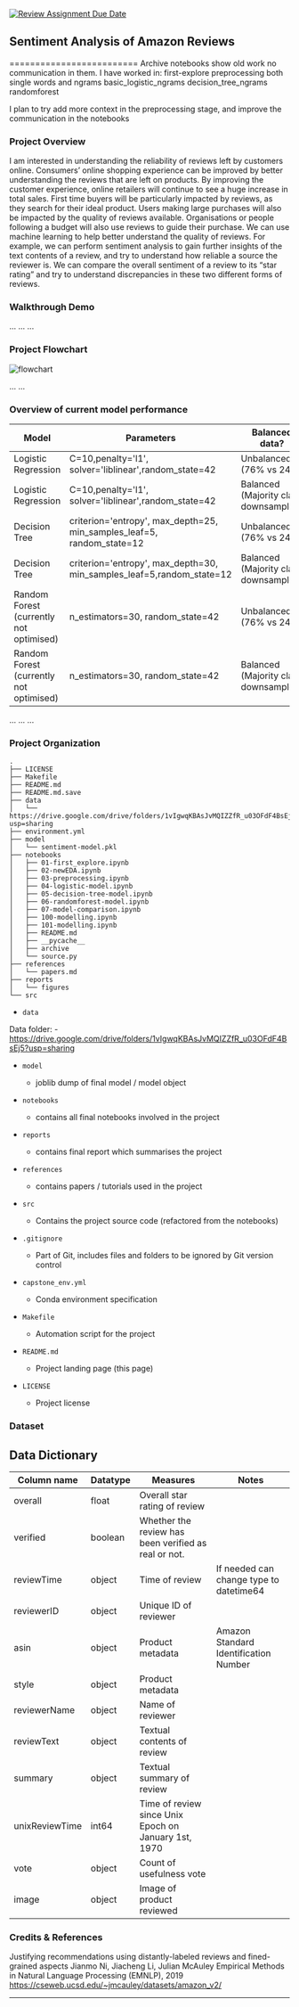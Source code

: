 [![Review Assignment Due Date](https://classroom.github.com/assets/deadline-readme-button-24ddc0f5d75046c5622901739e7c5dd533143b0c8e959d652212380cedb1ea36.svg)](https://classroom.github.com/a/0GBBWOiF)
## Sentiment Analysis of Amazon Reviews
=========================
Archive notebooks show old work no communication in them. I have worked in:
first-explore
preprocessing both single words and ngrams
basic_logistic_ngrams
decision_tree_ngrams
randomforest

I plan to try add more context in the preprocessing stage, and improve the communication in the notebooks




### Project Overview

I am interested in understanding the reliability of reviews left by customers online. Consumers’ online shopping experience can be improved by better understanding
the reviews that are left on products. By improving the customer experience, online retailers will continue to see a huge increase in total sales. First time buyers will be
particularly impacted by reviews, as they search for their ideal product. Users making large purchases will also be impacted by the quality of reviews available.
Organisations or people following a budget will also use reviews to guide their purchase. We can use machine learning to help better understand the quality of reviews. For example, we can perform sentiment analysis to gain further insights of the text contents of a review, and try to understand how reliable a source the reviewer is. We
can compare the overall sentiment of a review to its “star rating” and try to understand discrepancies in these two different forms of reviews.
### Walkthrough Demo

...
...
...
### Project Flowchart
![flowchart](https://github.com/brainstation-datascience/capstone-project-0smee/blob/main/reports/figures/capstoneflowchart.drawio.svg?raw=true)

...
...
### Overview of current model performance
| Model                                   | Parameters                                                              | Balanced data?                        | Accuracy | Precision | Recall | F1-Score | Notes                                      |
| --------------------------------------- | ----------------------------------------------------------------------- | ------------------------------------- | -------- | --------- | ------ | -------- | ------------------------------------------ |
| Logistic Regression                     | C=10,penalty='l1', solver='liblinear',random_state=42                   | Unbalanced (76% vs 24%)               | 0.72     | 0.71      | 0.79   | 0.70     |                                            |
| Logistic Regression                     | C=10,penalty='l1', solver='liblinear',random_state=42                   | Balanced (Majority class downsampled) | 0.79     | 0.74      | 0.80   | 0.75     |                                            |
| Decision Tree                           | criterion='entropy', max_depth=25, min_samples_leaf=5, random_state=12 | Unbalanced (76% vs 24%)               | 0.79     | 0.71      | 0.64   | 0.66|
| Decision Tree                           | criterion='entropy', max_depth=30, min_samples_leaf=5,random_state=12 | Balanced (Majority class downsampled) | 0.73     | 0.68      | 0.73   | 0.68     |                                            |
| Random Forest (currently not optimised) | n_estimators=30, random_state=42                                        | Unbalanced (76% vs 24%)               | 0.85     | 0.81      | 0.76   | 0.78     |                                            |
| Random Forest (currently not optimised) | n_estimators=30, random_state=42                                        | Balanced (Majority class downsampled) | 0.79     | 0.74      | 0.80   | 0.75     |                                            |

...
...
...

### Project Organization

```
.
├── LICENSE
├── Makefile
├── README.md
├── README.md.save
├── data
│   └── https://drive.google.com/drive/folders/1vIgwqKBAsJvMQIZZfR_u03OFdF4BsEj5?usp=sharing
├── environment.yml
├── model
│   └── sentiment-model.pkl
├── notebooks
│   ├── 01-first_explore.ipynb
│   ├── 02-newEDA.ipynb
│   ├── 03-preprocessing.ipynb
│   ├── 04-logistic-model.ipynb
│   ├── 05-decision-tree-model.ipynb
│   ├── 06-randomforest-model.ipynb
│   ├── 07-model-comparison.ipynb
│   ├── 100-modelling.ipynb
│   ├── 101-modelling.ipynb
│   ├── README.md
│   ├── __pycache__
│   ├── archive
│   └── source.py
├── references
│   └── papers.md
├── reports
│   └── figures
└── src
```

* `data` 

Data folder:
    - https://drive.google.com/drive/folders/1vIgwqKBAsJvMQIZZfR_u03OFdF4BsEj5?usp=sharing

* `model`
    - joblib dump of final model / model object

* `notebooks`
    - contains all final notebooks involved in the project

* `reports`
    - contains final report which summarises the project

* `references`
    - contains papers / tutorials used in the project

* `src`
    - Contains the project source code (refactored from the notebooks)

* `.gitignore`
    - Part of Git, includes files and folders to be ignored by Git version control

* `capstone_env.yml`
    - Conda environment specification

* `Makefile`
    - Automation script for the project

* `README.md`
    - Project landing page (this page)

* `LICENSE`
    - Project license

### Dataset
 ## Data Dictionary

| Column name    | Datatype | Measures| Notes|
| -------------- | -------- | ---------------------------------------------------- | --------------------------------------- |
| overall        | float    | Overall star rating of review   |                                         |
| verified       | boolean  | Whether the review has been verified as real or not. | |
| reviewTime     | object   | Time of review    | If needed can change type to datetime64 |
| reviewerID     | object   | Unique ID of reviewer                                |                                         |
| asin           | object   | Product metadata  |Amazon Standard Identification Number|
| style          | object   | Product metadata                                     |                                         |
| reviewerName   | object   | Name of reviewer                                     |                                         |
| reviewText     | object   | Textual contents of review                           |                                         |
| summary        | object   | Textual summary of review                            |                                         |
| unixReviewTime | int64    | Time of review since Unix Epoch on January 1st, 1970 |                                         |
| vote           | object   | Count of usefulness vote                             |                                         |
| image          | object   | Image of product reviewed                            |                                         |

### Credits & References
Justifying recommendations using distantly-labeled reviews and fined-grained aspects
Jianmo Ni, Jiacheng Li, Julian McAuley
Empirical Methods in Natural Language Processing (EMNLP), 2019 https://cseweb.ucsd.edu/~jmcauley/datasets/amazon_v2/

--------
